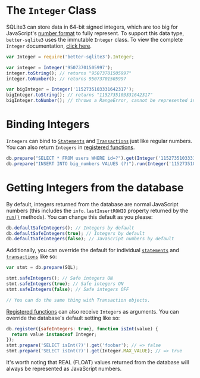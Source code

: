 # The `Integer` Class

SQLite3 can store data in 64-bit signed integers, which are too big for JavaScript's [number format](https://en.wikipedia.org/wiki/IEEE_floating_point) to fully represent. To support this data type, `better-sqlite3` uses the immutable `Integer` class. To view the complete `Integer` documentation, [click here](https://github.com/JoshuaWise/integer).

```js
var Integer = require('better-sqlite3').Integer;

var integer = Integer('95073701505997');
integer.toString(); // returns "95073701505997"
integer.toNumber(); // returns 95073701505997

var bigInteger = Integer('1152735103331642317');
bigInteger.toString(); // returns "1152735103331642317"
bigInteger.toNumber(); // throws a RangeError, cannot be represented in JavaScript
```

# Binding Integers

`Integers` can bind to [`Statements`](https://github.com/JoshuaWise/better-sqlite3/wiki/API#class-statement) and [`Transactions`](https://github.com/JoshuaWise/better-sqlite3/wiki/API#class-transaction) just like regular numbers. You can also return `Integers` in [registered functions](https://github.com/JoshuaWise/better-sqlite3/wiki/API#registeroptions-function---this).

```js
db.prepare("SELECT * FROM users WHERE id=?").get(Integer('1152735103331642317'));
db.prepare("INSERT INTO big_numbers VALUES (?)").run(Integer('1152735103331642317'));
```

# Getting Integers from the database

By default, integers returned from the database are normal JavaScript numbers (this includes the `info.lastInsertROWID` property returned by the [`run()`](https://github.com/JoshuaWise/better-sqlite3/wiki/API#runbindparameters---object) methods). You can change this default as you please:

```js
db.defaultSafeIntegers(); // Integers by default
db.defaultSafeIntegers(true); // Integers by default
db.defaultSafeIntegers(false); // JavaScript numbers by default
```

Additionally, you can override the default for individual [`statements`](https://github.com/JoshuaWise/better-sqlite3/wiki/API#class-statement) and [`transactions`](https://github.com/JoshuaWise/better-sqlite3/wiki/API#class-transaction) like so:

```js
var stmt = db.prepare(SQL);

stmt.safeIntegers(); // Safe integers ON
stmt.safeIntegers(true); // Safe integers ON
stmt.safeIntegers(false); // Safe integers OFF

// You can do the same thing with Transaction objects.
```

[Registered functions](https://github.com/JoshuaWise/better-sqlite3/wiki/API#registeroptions-function---this) can also receive `Integers` as arguments. You can override the database's default setting like so:

```js
db.register({safeIntegers: true}, function isInt(value) {
  return value instanceof Integer;
});
stmt.prepare('SELECT isInt(?)').get('foobar'); // => false
stmt.prepare('SELECT isInt(?)').get(Integer.MAX_VALUE); // => true
```

It's worth noting that REAL (FLOAT) values returned from the database will always be represented as JavaScript numbers.
